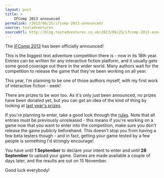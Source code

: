 ```yaml
---
layout: post
title: >
    IFComp 2013 announced
permalink: /2013/06/25/ifcomp-2013-announced/
source: textadventures
sourceUrl: http://blog.textadventures.co.uk/2013/06/25/ifcomp-2013-announced/
---
```

The <a href="http://ifcomp.org/">IFComp 2013</a> has been officially announced!

This is the biggest text adventure competition there is - now in its 18th year. Entries can be written for any interactive fiction platform, and it usually gets some good coverage out there in the wider world. Many authors wait for the competition to release the game that they've been working on all year.

This year, I'm planning to be one of those authors myself, with my first work of interactive fiction - eeek!

There are prizes to be won too. As it's only just been announced, no prizes have been donated yet, but you can get an idea of the kind of thing by looking at <a href="http://ifcomp.org/comp12/prizes.php">last year's prizes</a>.

If you're planning to enter, take a good look through the <a href="http://ifcomp.org/comp13/rules.html">rules</a>. Note that all entries must be previously unreleased - this means if you're working on a game now that you want to enter into the competition, make sure you don't release the game publicly beforehand. This doesn't stop you from having a few beta testers though - and in fact, getting your game tested by a few people is something I'd strongly encourage!

You have until <strong>1 September</strong> to declare your intent to enter and until <strong>28 September</strong> to upload your game. Games are made available a couple of days later, and the results are out on 15 November.

Good luck everybody!